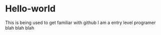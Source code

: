 # Hello-world
This is being used to get familiar with github
I am a entry level programer
blah blah blah
